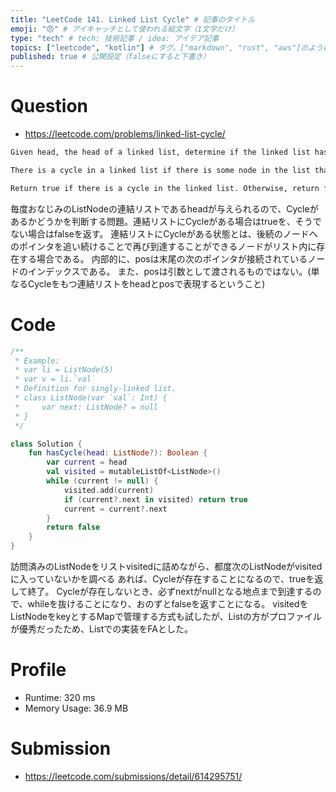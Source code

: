 ```yaml
---
title: "LeetCode 141. Linked List Cycle" # 記事のタイトル
emoji: "😠" # アイキャッチとして使われる絵文字（1文字だけ）
type: "tech" # tech: 技術記事 / idea: アイデア記事
topics: ["leetcode", "kotlin"] # タグ。["markdown", "rust", "aws"]のように指定する
published: true # 公開設定（falseにすると下書き）
---
```


# Question

- https://leetcode.com/problems/linked-list-cycle/

~~~txt
Given head, the head of a linked list, determine if the linked list has a cycle in it.

There is a cycle in a linked list if there is some node in the list that can be reached again by continuously following the next pointer. Internally, pos is used to denote the index of the node that tail's next pointer is connected to. Note that pos is not passed as a parameter.

Return true if there is a cycle in the linked list. Otherwise, return false.
~~~

毎度おなじみのListNodeの連結リストであるheadが与えられるので、Cycleがあるかどうかを判断する問題。連結リストにCycleがある場合はtrueを、そうでない場合はfalseを返す。
連結リストにCycleがある状態とは、後続のノードへのポインタを追い続けることで再び到達することができるノードがリスト内に存在する場合である。
内部的に、posは末尾の次のポインタが接続されているノードのインデックスである。
また、posは引数として渡されるものではない。(単なるCycleをもつ連結リストをheadとposで表現するということ)

# Code

~~~kotlin
/**
 * Example:
 * var li = ListNode(5)
 * var v = li.`val`
 * Definition for singly-linked list.
 * class ListNode(var `val`: Int) {
 *     var next: ListNode? = null
 * }
 */

class Solution {
    fun hasCycle(head: ListNode?): Boolean {
        var current = head
        val visited = mutableListOf<ListNode>()
        while (current != null) {
            visited.add(current)
            if (current?.next in visited) return true
            current = current?.next
        }
        return false
    }
}
~~~

訪問済みのListNodeをリストvisitedに詰めながら、都度次のListNodeがvisitedに入っていないかを調べる
あれば、Cycleが存在することになるので、trueを返して終了。
Cycleが存在しないとき、必ずnextがnullとなる地点まで到達するので、whileを抜けることになり、おのずとfalseを返すことになる。
visitedをListNodeをkeyとするMapで管理する方式も試したが、Listの方がプロファイルが優秀だったため、Listでの実装をFAとした。

# Profile

- Runtime: 320 ms
- Memory Usage: 36.9 MB

# Submission
- https://leetcode.com/submissions/detail/614295751/
